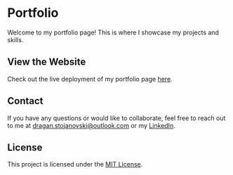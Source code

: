# Portfolio

Welcome to my portfolio page! This is where I showcase my projects and skills.

## View the Website

Check out the live deployment of my portfolio page [here](https://dragan14.github.io/Dragan14.github.io).

## Contact

If you have any questions or would like to collaborate, feel free to reach out to me at [dragan.stojanovski@outlook.com](mailto:dragan.stojanovski@outlook.com) or my [LinkedIn](https://www.linkedin.com/in/dragan-stojanovski-5a1089228).

## License

This project is licensed under the [MIT License](LICENSE).
